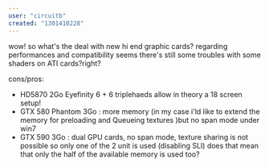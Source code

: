 ```yaml
---
user: "circuitb"
created: "1301410228"
---
```


wow!
so what's the deal with new hi end graphic cards?
regarding performances and compatibility
seems there's still some troubles with some shaders on ATI cards?right?

cons/pros:
* HD5870 2Go Eyefinity 6 + 6 triplehaeds allow in theory a 18 screen setup!
* GTX 580 Phantom 3Go : more memory (in my case i'ld like to extend the memory for preloading and Queueing textures )but no span mode under win7 
* GTX 590 3Go : dual GPU cards, no span mode, texture sharing is not possible so only one of the 2 unit is used (disabling SLI) does that mean that only the half of the available memory is used too?
